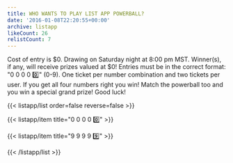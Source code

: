 ```yaml
---
title: WHO WANTS TO PLAY LIST APP POWERBALL?
date: '2016-01-08T22:20:55+00:00'
archive: listapp
likeCount: 26
relistCount: 7
---
```


Cost of entry is $0. Drawing on Saturday night at 8:00 pm MST. Winner(s), if any, will receive prizes valued at $0! Entries must be in the correct format: "0 0 0 0 0️⃣" (0-9). One ticket per number combination and two tickets per user. If you get all four numbers right you win! Match the powerball too and you win a special grand prize! Good luck!

{{< listapp/list order=false reverse=false >}}

   {{< listapp/item title="0 0 0 0 0️⃣" >}}

   {{< listapp/item title="9 9 9 9 9️⃣" >}}

{{< /listapp/list >}}
